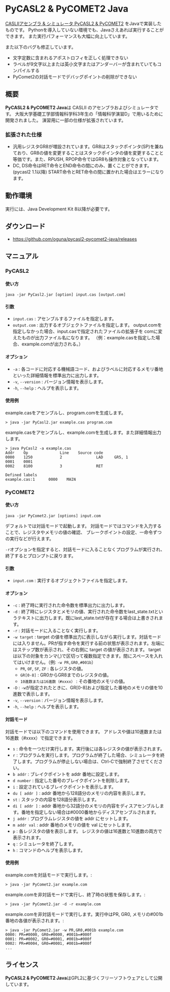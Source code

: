 # PyCASL2 & PyCOMET2 Java

[CASLIIアセンブラ & シミュレータ PyCASL2 & PyCOMET2](http://www.image.med.osaka-u.ac.jp/member/nakamoto/pycasl2/)
をJavaで実装したものです。
Pythonを導入していない環境でも、Javaさえあれば実行することができます。
また実行パフォーマンスも大幅に向上しています。

また以下のバグも修正しています。

- 文字定数に含まれるアポストロフィを正しく処理できない
- ラベルが9文字以上または英小文字またはアンダーバーが含まれていてもコンパイルする
- PyComet2の対話モードでデバッグポイントの削除ができない

## 概要

**PyCASL2 & PyCOMET2 Java**は CASLII のアセンブラおよびシミュレータです。
大阪大学基礎工学部情報科学科3年生の「情報科学演習D」で用いるために開発されました。
演習用に一部の仕様が拡張されています。

### 拡張された仕様

- 汎用レジスタGR8が増設されています。GR8はスタックポインタ(SP)を兼ねており、GR8の値を変更することはスタックポインタの値を変更することと等価です。また、RPUSH, RPOP命令ではGR8も操作対象となっています。
- DC, DS命令はRET命令とEND命令の間にのみ、置くことができます。(pycasl2 1.1以降) START命令とRET命令の間に置かれた場合はエラーになります。

## 動作環境

実行には、Java Development Kit 8以降が必要です。

## ダウンロード

- https://github.com/oguna/pycasl2-pycomet2-java/releases

## マニュアル

### PyCASL2

#### 使い方

```
java -jar PyCasl2.jar [option] input.cas [output.com]
```

#### 引数

- `input.cas` : アセンブルするファイルを指定します。
- `output.com` : 出力するオブジェクトファイルを指定します。 output.comを指定しなかった場合、input.casで指定されたファイルの拡張子を comに変えたものが出力ファイル名になります。 （例：example.casを指定した場合、example.comが出力される。）

#### オプション

- `-a` : 各コードに対応する機械語コード、およびラベルに対応するメモリ番地といった詳細情報を標準出力に出力します。
- `-v`, `--version` : バージョン情報を表示します。
- `-h`, `--help` : ヘルプを表示します。

#### 使用例

example.casをアセンブルし、program.comを生成します。

```
> java -jar PyCasl2.jar example.cas program.com
```

example.casをアセンブルし、example.comを生成します。また詳細情報出力します。

```
> java PyCasl2 -a example.cas
Addr    Op              Line    Source code
0000    1250            2               LAD     GR5, 1
0001    0001
0002    8100            3               RET

Defined labels
example.cas:1      0000    MAIN
```

### PyCOMET2

#### 使い方

```
java -jar PyComet2.jar [options] input.com
```

デフォルトでは対話モードで起動します。
対話モードではコマンドを入力することで、レジスタやメモリの値の確認、 ブレークポイントの設定、一命令ずつの実行などが行えます。

`-r`オプションを指定すると、対話モードに入ることなくプログラムが実行され、終了するとプロンプトに戻ります。

#### 引数

- `input.com` : 実行するオブジェクトファイルを指定します。

#### オプション

- `-c` : 終了時に実行された命令数を標準出力に出力します。
- `-d` : 終了時にレジスタとメモリの値、実行された命令数をlast_state.txtというテキストに出力します。既にlast_state.txtが存在する場合は上書きされます。
- `-r` : 対話モードに入ることなく実行します。
- `-w target` : target の値を標準出力に表示しながら実行します。対話モードには入りません。PRが指す命令を実行する前の状態が表示されます。左端にはステップ数が表示され、その右側に target の値が表示されます。 target は以下の対象をカンマ(,)で区切って複数指定できます。間にスペースを入れてはいけません。（例: `-w PR,GR0,#001b`）
  - `PR`, `OF`, `SF`, `ZF` : 各レジスタの値。
  - `GR[0-8]` : GR0からGR8までのレジスタの値。
  - `10進数または16進数（#xxxx）` : その番地のメモリの値。
- `-D` : `-w`が指定されたときに、GR[0-8]および指定した番地のメモリの値を10進数で表示します。
- `-v`, `--version` : バージョン情報を表示します。
- `-h`, `--help` : ヘルプを表示します。

#### 対話モード

対話モードでは以下のコマンドを使用できます。 アドレスや値は10進数または16進数（#xxxx）で指定できます。

- `s` : 命令を一つだけ実行します。実行後には各レジスタの値が表示されます。
- `r` : プログラムを実行します。プログラムが終了した場合、シミュレータを終了します。プログラムが停止しない場合は、Ctrl-Cで強制終了させてください。
- `b addr` : ブレイクポイントを addr 番地に設定します。
- `d number` : 指定した番号のブレイクポイントを削除します。
- `i` : 設定されているブレイクポイントを表示します。
- `du [ addr ]` : addr 番地から128語分のメモリの内容を表示します。
- `st` : スタックの内容を128語分表示します。
- `di [ addr ]` : addr 番地から32語分のメモリの内容をディスアセンブルします。番地を指定しない場合は#0000番地からディスアセンブルされます。
- `j addr` : プログラムレジスタの値を addr にセットします。
- `m addr val` : addr 番地のメモリの値を val にセットします。
- `p` : 各レジスタの値を表示します。 レジスタの値は16進数と10進数の両方で表示されます。
- `q` : シミュレータを終了します。
- `h` : コマンドのヘルプを表示します。

#### 使用例
example.comを対話モードで実行します。:

```
> java -jar PyComet2.jar example.com
```

example.comを非対話モードで実行し、終了時の状態を保存します。:

```
> java -jar PyComet2.jar -d -r example.com
```

example.comを非対話モードで実行します。実行中はPR, GR0, メモリの#001b番地の各値が表示されます。:

```
> java -jar PyComet2.jar -w PR,GR0,#001b example.com
0000: PR=#0000, GR0=#0000, #001b=#000f
0001: PR=#0002, GR0=#0001, #001b=#000f
0002: PR=#0004, GR0=#0001, #001b=#000f
...
```

## ライセンス

**PyCASL2 & PyCOMET2 Java**はGPL2に基づくフリーソフトウェアとして公開しています。